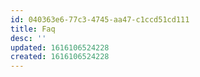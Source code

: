 ```yaml
---
id: 040363e6-77c3-4745-aa47-c1ccd51cd111
title: Faq
desc: ''
updated: 1616106524228
created: 1616106524228
---
```


